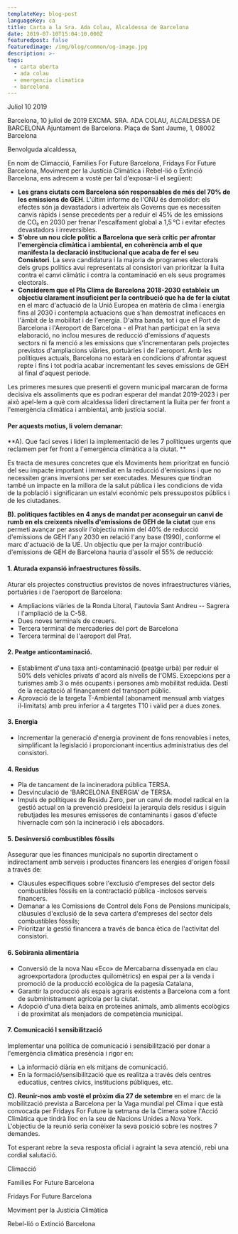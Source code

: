 ```yaml
---
templateKey: blog-post
languageKey: ca
title: Carta a la Sra. Ada Colau, Alcaldessa de Barcelona
date: 2019-07-10T15:04:10.000Z
featuredpost: false
featuredimage: /img/blog/common/og-image.jpg
description: >-
tags:
  - carta oberta
  - ada colau
  - emergencia climatica
  - barcelona
---
```

Juliol 10 2019

Barcelona, 10 juliol de 2019
EXCMA. SRA. ADA COLAU, ALCALDESSA DE BARCELONA
Ajuntament de Barcelona. Plaça de Sant Jaume, 1, 08002 Barcelona

Benvolguda alcaldessa,

En nom de Climacció, Families For Future Barcelona, Fridays For Future Barcelona, Moviment per la Justícia Climàtica i Rebel-lió o Extinció Barcelona, ens adrecem a vostè per tal d'exposar-li el següent:

-   **Les grans ciutats com Barcelona són responsables de més del 70% de les emissions de GEH**. L'últim informe de l'ONU és demolidor: els efectes són ja devastadors i adverteix als Governs que es necessiten canvis ràpids i sense precedents per a reduir el 45% de les emissions de CO₂  en 2030  per frenar l'escalfament global a 1,5 °C i evitar efectes devastadors i irreversibles.
-   **S'obre un nou cicle polític a Barcelona que serà crític per afrontar l'emergència climàtica i ambiental, en coherència amb el que manifesta la declaració institucional que acaba de  fer el seu Consistori**.  La seva candidatura i la majoria de programes electorals dels grups polítics avui representats al consistori van prioritzar la lluita contra el canvi climàtic i contra la contaminació en els seus programes electorals.  
-   **Considerem que el Pla Clima de Barcelona 2018-2030 estableix un objectiu clarament insuficient per la contribució que ha de fer la ciutat** en el marc d'actuació de la Unió Europea en matèria de clima i energia fins al 2030 i contempla actuacions que s'han demostrat ineficaces en l'àmbit de la mobilitat i de l'energia.  D'altra banda, tot i que el Port de Barcelona i l'Aeroport de Barcelona - el Prat han participat en la seva elaboració, no inclou mesures de reducció d'emissions d'aquests sectors ni fa menció a les emissions que s'incrementaran pels projectes previstos d'ampliacions viàries, portuàries i de l'aeroport. Amb les polítiques actuals,  Barcelona no estarà en condicions d'afrontar aquest repte i fins i tot podria acabar incrementant les seves emissions de GEH al final d'aquest període.

Les primeres mesures que presenti el govern municipal marcaran de forma decisiva els assoliments que es podran esperar del mandat 2019-2023 i per això apel-lem a què com alcaldessa lideri directament la lluita per fer front a l'emergència climàtica i ambiental, amb justícia social.

#### Per aquests motius, li volem demanar:  

**A). Que  faci seves i lideri la implementació de les 7 polítiques urgents que reclamem per fer front a l'emergència climàtica a la ciutat.  **

Es tracta de mesures concretes que els Moviments hem prioritzat en funció del seu impacte important i immediat en la reducció d'emissions i que no necessiten grans inversions per ser executades. Mesures que tindran també un impacte en la millora de la salut pública i les condicions de vida de la població i significaran un estalvi econòmic pels pressupostos públics i de les ciutadanes.

**B). polítiques factibles en 4 anys de mandat per aconseguir un canvi de rumb en els creixents nivells d'emissions de GEH de la ciutat** que ens permeti avançar per assolir l'objectiu mínim del 40% de reducció d'emissions de GEH l'any 2030 en relació l'any base (1990), conforme el marc d'actuació de la UE. Un objectiu que per la major contribució d'emissions de GEH de Barcelona hauria d'assolir el 55% de reducció:

#### 1\. Aturada expansió infraestructures fòssils.

Aturar els projectes constructius previstos de noves infraestructures viàries, portuàries i de l'aeroport de Barcelona:

-   Ampliacions viàries de la Ronda Litoral, l'autovia Sant Andreu -- Sagrera i l'ampliació de la C-58.
-   Dues noves terminals de creuers.
-   Tercera terminal de mercaderies del port de Barcelona
-   Tercera terminal de l'aeroport del Prat.

#### 2\. Peatge anticontaminació.

-   Establiment d'una taxa anti-contaminació (peatge urbà) per reduir el 50% dels vehicles privats d'acord als nivells de l'OMS. Excepcions per a turismes amb 3 o més ocupants i persones amb mobilitat reduïda. Destí de la recaptació al finançament del transport públic.
-   Aprovació de la targeta T-Ambiental (abonament mensual amb viatges il-limitats) amb preu inferior a 4 targetes T10 i vàlid per a dues zones.

#### 3\. Energia

-   Incrementar la generació d'energia provinent de fons renovables i netes, simplificant la legislació i proporcionant incentius administratius des del consistori.

#### 4\. Residus

-   Pla de tancament de la incineradora pública TERSA.
-   Desvinculació de 'BARCELONA ENERGIA' de TERSA.
-   Impuls de polítiques de Residu Zero, per un canvi de model radical en la gestió actual on la prevenció presideixi la jerarquia dels residus i siguin rebutjades les mesures emissores de contaminants i gasos d'efecte hivernacle com són la incineració i els abocadors.

#### 5\. Desinversió combustibles fòssils

Assegurar que les finances municipals no suportin directament o indirectament amb serveis i productes financers les energies d'origen fòssil a través de:

-   Clàusules específiques sobre l'exclusió d'empreses del sector dels combustibles fòssils en la contractació pública -inclosos serveis financers.
-   Demanar a les Comissions de Control dels Fons de Pensions municipals, clàusules d'exclusió de la seva cartera d'empreses del sector dels combustibles fòssils;
-   Prioritzar la gestió financera a través de banca ètica de l'activitat del consistori.

#### 6\. Sobirania alimentària

-   Conversió de la nova Nau «Eco» de Mercabarna dissenyada en clau agroexportadora (productes quilomètrics) en espai per a la venda i promoció de la producció ecològica de la pagesia Catalana,
-   Garantir la producció als espais agraris existents a Barcelona com a font de subministrament agrícola per la ciutat.
-   Adopció d'una dieta baixa en proteines animals, amb aliments ecològics i de proximitat als menjadors de competència municipal.  

#### 7\. Comunicació I sensibilització

Implementar una política de comunicació i sensibilització per donar a l'emergència climàtica presència i rigor en:

-   La informació diària en els mitjans de comunicació.
-   En la formació/sensibilització que es realitza a través dels centres educatius, centres cívics, institucions públiques, etc.

**C).  Reunir-nos amb vostè el pròxim dia 27 de setembre** en el marc de la mobilització prevista a Barcelona per la Vaga mundial pel Clima i que està convocada per Fridays For Future la setmana de la Cimera sobre l'Acció Climàtica que tindrà lloc en la seu de Nacions Unides a Nova York. L'objectiu de la reunió seria conèixer la seva posició sobre les nostres 7 demandes.

Tot esperant rebre la seva resposta oficial i agraint la seva atenció, rebi una cordial salutació.

Climacció

Families For Future Barcelona

Fridays For Future Barcelona

Moviment per la Justícia Climàtica

Rebel-lió o Extinció Barcelona
